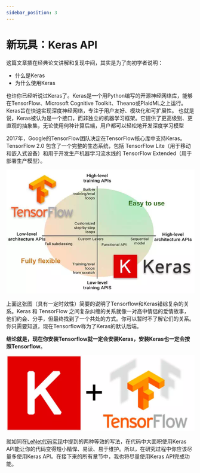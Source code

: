 ```yaml
---
sidebar_position: 3
---
```


# 新玩具：Keras API

这篇文章插在经典论文讲解和复现中间，其实是为了向初学者说明：

- 什么是Keras
- 为什么使用Keras

也许你已经听说过Keras了。Keras是一个用Python编写的开源神经网络库，能够在TensorFlow、Microsoft Cognitive Toolkit、Theano或PlaidML之上运行。Keras旨在快速实现深度神经网络，专注于用户友好、模块化和可扩展性。 也就是说，Keras被认为是一个接口，而非独立的机器学习框架。它提供了更高级别、更直观的抽象集，无论使用何种计算后端，用户都可以轻松地开发深度学习模型

2017年，Google的TensorFlow团队决定在TensorFlow核心库中支持Keras。TensorFlow 2.0 包含了一个完整的生态系统，包括 TensorFlow Lite（用于移动和嵌入式设备）和用于开发生产机器学习流水线的 TensorFlow Extended（用于部署生产模型）。

![img](./src/write-code-with-keras/edfkokgjhdfghidshidsfjdgeiruyfg.png)

上面这张图（具有一定时效性）简要的说明了Tensorflow和Keras错综复杂的关系。Keras 和 TensorFlow 之间复杂纠缠的关系就像一对高中情侣的爱情故事，他们约会、分手，但最终找到了一个共处的方式。你可以暂时不了解它们的关系。你只需要知道，现在Tensorflow称为了Keras的默认后端。

**结论就是，现在你安装Tensorflow就一定会安装Keras，安装Keras也一定会按照Tensorflow**。

![img](./src/write-code-with-keras/640.png)

就如同在[LeNet代码实现](./[2]LeNet-code.md)中提到的两种等效的写法，在代码中大面积使用Keras API能让你的代码变得短小精悍、易读、易于维护。所以，在研究过程中你应该尽量多使用Keras API。在接下来的所有章节中，我也将尽量使用Keras API完成功能。
